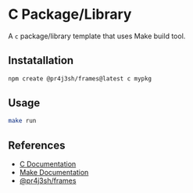 # C Package/Library

A `c` package/library template that uses Make build tool.

## Instatallation

```bash
npm create @pr4j3sh/frames@latest c mypkg
```

## Usage

```bash
make run
```

## References

- [C Documentation](https://devdocs.io/c/)
- [Make Documentation](https://www.gnu.org/software/make/manual/make.html)
- [@pr4j3sh/frames](https://pr4j3sh.github.io/frames/)
